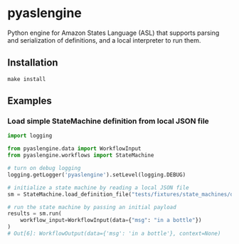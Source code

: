 # pyaslengine

Python engine for Amazon States Language (ASL) that supports parsing and serialization of definitions, and a local interpreter to run them.

## Installation

```shell
make install
```

## Examples

### Load simple StateMachine definition from local JSON file

```python
import logging

from pyaslengine.data import WorkflowInput
from pyaslengine.workflows import StateMachine

# turn on debug logging
logging.getLogger('pyaslengine').setLevel(logging.DEBUG)

# initialize a state machine by reading a local JSON file
sm = StateMachine.load_definition_file("tests/fixtures/state_machines/do_nothing.json")

# run the state machine by passing an initial payload
results = sm.run(
    workflow_input=WorkflowInput(data={"msg": "in a bottle"})
)
# Out[6]: WorkflowOutput(data={'msg': 'in a bottle'}, context=None)
```

